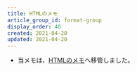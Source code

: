 ```yaml
---
title: HTMLのメモ
article_group_id: format-group
display_order: 40
created: 2021-04-20
updated: 2021-04-20
---
```

- 当メモは、[HTMLのメモ](https://thinktwice.tech/it/structured_text_data_format/html/)へ移管しました。
